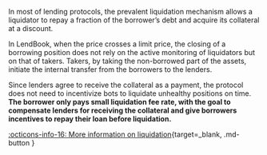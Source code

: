 <!-- 
We say low so :

* liquidation fee of 4% for price-based liquidation
* liquidation fee of 3% for interest-based liquidation
-->

In most of lending protocols, the prevalent liquidation mechanism allows a liquidator to repay a fraction of the borrower’s debt and acquire its collateral at a discount. 

In LendBook, when the price crosses a limit price, the closing of a borrowing position does not rely on the active monitoring of liquidators but on that of takers. Takers, by taking the non-borrowed part of the assets, initiate the internal transfer from the borrowers to the lenders. 

Since lenders agree to receive the collateral as a payment, the protocol does not need to incentivize bots to liquidate unhealthy positions on time. **The borrower only pays small liquidation fee rate, with the goal to compensate lenders for receiving the collateral and give borrowers incentives to repay their loan before liquidation.**

[:octicons-info-16: More information on liquidation](../../how-it-works/liquidation){target=_blank, .md-button }